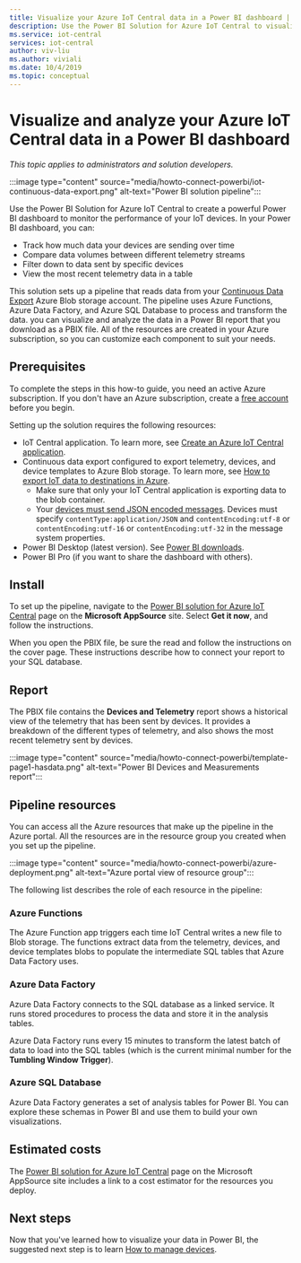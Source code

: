 ```yaml
---
title: Visualize your Azure IoT Central data in a Power BI dashboard | Microsoft Docs
description: Use the Power BI Solution for Azure IoT Central to visualize and analyze your IoT Central data.
ms.service: iot-central
services: iot-central
author: viv-liu
ms.author: viviali
ms.date: 10/4/2019
ms.topic: conceptual
---
```


# Visualize and analyze your Azure IoT Central data in a Power BI dashboard

*This topic applies to administrators and solution developers.*

:::image type="content" source="media/howto-connect-powerbi/iot-continuous-data-export.png" alt-text="Power BI solution pipeline":::

Use the Power BI Solution for Azure IoT Central to create a powerful Power BI dashboard to monitor the performance of your IoT devices. In your Power BI dashboard, you can:

- Track how much data your devices are sending over time
- Compare data volumes between different telemetry streams
- Filter down to data sent by specific devices
- View the most recent telemetry data in a table

This solution sets up a pipeline that reads data from your [Continuous Data Export](howto-export-data-blob-storage.md) Azure Blob storage account. The pipeline uses Azure Functions, Azure Data Factory, and Azure SQL Database to process and transform the data. you can visualize and analyze the data in a Power BI report that you download as a PBIX file. All of the resources are created in your Azure subscription, so you can customize each component to suit your needs.

## Prerequisites

To complete the steps in this how-to guide, you need an active Azure subscription. If you don't have an Azure subscription, create a [free account](https://azure.microsoft.com/free/?WT.mc_id=A261C142F) before you begin.

Setting up the solution requires the following resources:

- IoT Central application. To learn more, see [Create an Azure IoT Central application](./quick-deploy-iot-central.md).
- Continuous data export configured to export telemetry, devices, and device templates to Azure Blob storage. To learn more, see [How to export IoT data to destinations in Azure](howto-export-data.md).
  - Make sure that only your IoT Central application is exporting data to the blob container.
  - Your [devices must send JSON encoded messages](../../iot-hub/iot-hub-devguide-messages-d2c.md). Devices must specify `contentType:application/JSON` and `contentEncoding:utf-8` or `contentEncoding:utf-16` or `contentEncoding:utf-32` in the message system properties.
- Power BI Desktop (latest version). See [Power BI downloads](https://powerbi.microsoft.com/downloads/).
- Power BI Pro (if you want to share the dashboard with others).

## Install

To set up the pipeline, navigate to the [Power BI solution for Azure IoT Central](https://appsource.microsoft.com/product/web-apps/iot-central.power-bi-solution-iot-central) page on the **Microsoft AppSource** site. Select **Get it now**, and follow the instructions.

When you open the PBIX file, be sure the read and follow the instructions on the cover page. These instructions describe how to connect your report to your SQL database.

## Report

The PBIX file contains the **Devices and Telemetry** report shows a historical view of the telemetry that has been sent by devices. It provides a breakdown of the different types of telemetry, and also shows the most recent telemetry sent by devices.

:::image type="content" source="media/howto-connect-powerbi/template-page1-hasdata.png" alt-text="Power BI Devices and Measurements report":::

## Pipeline resources

You can access all the Azure resources that make up the pipeline in the Azure portal. All the resources are in the resource group you created when you set up the pipeline.

:::image type="content" source="media/howto-connect-powerbi/azure-deployment.png" alt-text="Azure portal view of resource group":::

The following list describes the role of each resource in the pipeline:

### Azure Functions

The Azure Function app triggers each time IoT Central writes a new file to Blob storage. The functions extract data from the telemetry, devices, and device templates blobs to populate the intermediate SQL tables that Azure Data Factory uses.

### Azure Data Factory

Azure Data Factory connects to the SQL database as a linked service. It runs stored procedures to process the data and store it in the analysis tables.

Azure Data Factory runs every 15 minutes to transform the latest batch of data to load into the SQL tables (which is the current minimal number for the **Tumbling Window Trigger**).

### Azure SQL Database

Azure Data Factory generates a set of analysis tables for Power BI. You can explore these schemas in Power BI and use them to build your own visualizations.

## Estimated costs

The [Power BI solution for Azure IoT Central](https://appsource.microsoft.com/product/web-apps/iot-central.power-bi-solution-iot-central) page on the Microsoft AppSource site includes a link to a cost estimator for the resources you deploy.

## Next steps

Now that you've learned how to visualize your data in Power BI, the suggested next step is to learn [How to manage devices](howto-manage-devices.md).
